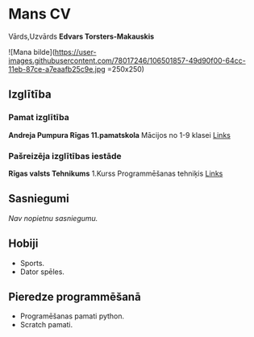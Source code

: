 # Mans CV
Vārds,Uzvārds __Edvars Torsters-Makauskis__

![Mana bilde](https://user-images.githubusercontent.com/78017246/106501857-49d90f00-64cc-11eb-87ce-a7eaafb25c9e.jpg =250x250)
## Izglītība

### Pamat izglītība
__Andreja Pumpura Rīgas 11.pamatskola__
Mācijos no 1-9 klasei
[Links](https://ap11ps.lv/)

### Pašreizēja izglītības iestāde
__Rīgas valsts Tehnikums__
1.Kurss Programmēšanas tehniķis
 [Links](https://www.rvt.lv/)
## Sasniegumi
*Nav nopietnu sasniegumu.*

## Hobiji
* Sports.
* Dator spēles.

## Pieredze programmēšanā
* Programēšanas pamati python.
* Scratch pamati.